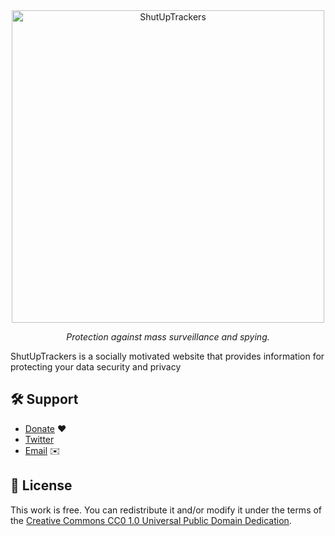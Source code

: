 <div align="center">
<a href="https://shutuptrackers.com">
        <img src="https://shutuptrackers.com/assets/img/logo_png.png" width="500px" alt="ShutUpTrackers" />
</a>
<p>
        <em>Protection against mass surveillance and spying.</em>
</p>
</div>

ShutUpTrackers is a socially motivated website that provides information for protecting your data security and privacy  

## 🛠️ Support  
 - [Donate](https://shutuptrackers.com/donate.php) ❤️  
 - [Twitter](https://twitter.com/TrackersUp)  
 - [Email](mailto:shutuptrackers@protonmail.com) ✉️  

## 📝 License
This work is free. You can redistribute it and/or modify it under the terms of the [Creative Commons CC0 1.0 Universal Public Domain Dedication](https://github.com/Nishacid/ShutUpTrackers/blob/master/LICENCE.txt).
